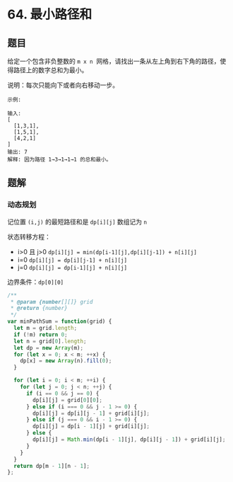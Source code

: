 # 64. 最小路径和

## 题目

给定一个包含非负整数的 `m x n`  网格，请找出一条从左上角到右下角的路径，使得路径上的数字总和为最小。

说明：每次只能向下或者向右移动一步。

```
示例:

输入:
[
  [1,3,1],
  [1,5,1],
  [4,2,1]
]
输出: 7
解释: 因为路径 1→3→1→1→1 的总和最小。
```

## 题解

### 动态规划

记位置 `(i,j)` 的最短路径和是 `dp[i][j]` 数组记为 `n`

状态转移方程：

- i>0 且 j>0 `dp[i][j] = min(dp[i-1][j],dp[i][j-1]) + n[i][j]`
- i=0 `dp[i][j] = dp[i][j-1] + n[i][j]`
- j=0 `dp[i][j] = dp[i-1][j] + n[i][j]`

边界条件：`dp[0][0]`

```JavaScript
/**
 * @param {number[][]} grid
 * @return {number}
 */
var minPathSum = function(grid) {
  let m = grid.length;
  if (!m) return 0;
  let n = grid[0].length;
  let dp = new Array(m);
  for (let x = 0; x < m; ++x) {
    dp[x] = new Array(n).fill(0);
  }

  for (let i = 0; i < m; ++i) {
    for (let j = 0; j < n; ++j) {
      if (i == 0 && j == 0) {
        dp[i][j] = grid[0][0];
      } else if (i === 0 && j - 1 >= 0) {
        dp[i][j] = dp[i][j - 1] + grid[i][j];
      } else if (j === 0 && i - 1 >= 0) {
        dp[i][j] = dp[i - 1][j] + grid[i][j];
      } else {
        dp[i][j] = Math.min(dp[i - 1][j], dp[i][j - 1]) + grid[i][j];
      }
    }
  }
  return dp[m - 1][n - 1];
};

```
